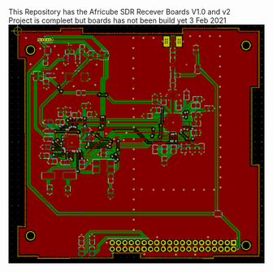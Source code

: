 This Repository has the Africube SDR Recever Boards V1.0 and v2 <br>
Project is compleet but boards has not been build yet 3 Feb 2021
![12 bit SDR rx Board](Africube_rx_boards_1.png?raw=true "Arficube 12bit SDR RX board")<br>
